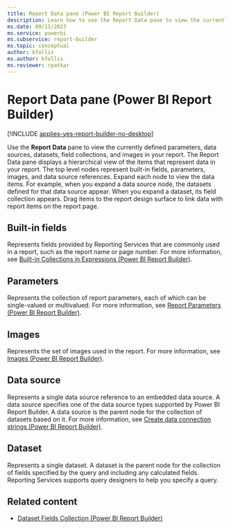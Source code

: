 ```yaml
---
title: Report Data pane (Power BI Report Builder)
description: Learn how to use the Report Data pane to view the currently defined parameters, data sources, datasets, field collections, and images in your report.
ms.date: 09/11/2023
ms.service: powerbi
ms.subservice: report-builder
ms.topic: conceptual
author: kfollis
ms.author: kfollis
ms.reviewer: rpatkar
---
```


# Report Data pane (Power BI Report Builder)

[!INCLUDE [applies-yes-report-builder-no-desktop](../../includes/applies-yes-report-builder-no-desktop.md)]

  Use the **Report Data** pane to view the currently defined parameters, data sources, datasets, field collections, and images in your report. The Report Data pane displays a hierarchical view of the items that represent data in your report. The top level nodes represent built-in fields, parameters, images, and data source references. Expand each node to view the data items. For example, when you expand a data source node, the datasets defined for that data source appear. When you expand a dataset, its field collection appears. Drag items to the report design surface to link data with report items on the report page.  
  
## Built-in fields

 Represents fields provided by Reporting Services that are commonly used in a report, such as the report name or page number. For more information, see [Built-in Collections in Expressions (Power BI Report Builder)](../expressions/built-in-collections-in-expressions-report-builder.md).
  
## Parameters

 Represents the collection of report parameters, each of which can be single-valued or multivalued. For more information, see [Report Parameters (Power BI Report Builder)](../parameters/report-builder-parameters.md).
  
## Images

 Represents the set of images used in the report. For more information, see [Images (Power BI Report Builder)](../report-design/images-report-builder-service.md).
  
## Data source

 Represents a single data source reference to an embedded data source. A data source specifies one of the data source types supported by Power BI Report Builder. A data source is the parent node for the collection of datasets based on it. For more information, see [Create data connection strings (Power BI Report Builder)](./data-connections-data-sources-connection-strings-report-builder.md).
  
## Dataset

 Represents a single dataset. A dataset is the parent node for the collection of fields specified by the query and including any calculated fields. Reporting Services supports query designers to help you specify a query.
  
## Related content

- [Dataset Fields Collection (Power BI Report Builder)](./dataset-fields-collection-report-builder.md)